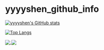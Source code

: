 # yyyyshen_github_info

[![yyyyshen's GitHub stats](https://github-readme-stats.vercel.app/api?username=Yyyyshen&hide=contribs,prs&show_icons=true&theme=radical)](https://github.com/anuraghazra/github-readme-stats)

[![Top Langs](https://github-readme-stats.vercel.app/api/top-langs/?username=Yyyyshen&layout=compact&hide=javascript,html,css&theme=radical)](https://github.com/anuraghazra/github-readme-stats)

<a href="https://github.com/anuraghazra/github-readme-stats">
  <img align="center" src="https://github-readme-stats.vercel.app/api?username=Yyyyshen&hide=contribs,prs&show_icons=true&theme=radical" />
</a>
<a href="https://github.com/anuraghazra/github-readme-stats">
  <img align="center" src="https://github-readme-stats.vercel.app/api/top-langs/?username=Yyyyshen&layout=compact&hide=javascript,html,css&theme=radical" />
</a>
